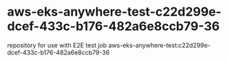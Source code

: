 # aws-eks-anywhere-test-c22d299e-dcef-433c-b176-482a6e8ccb79-36
repository for use with E2E test job aws-eks-anywhere-test:c22d299e-dcef-433c-b176-482a6e8ccb79-36
